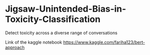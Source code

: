 # Jigsaw-Unintended-Bias-in-Toxicity-Classification
Detect toxicity across a diverse range of conversations

Link of the kaggle notebook 
https://www.kaggle.com/fariha123/bert-approach
